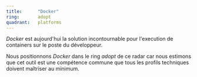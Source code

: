 ```yaml
---
title:      "Docker"
ring:       adopt 
quadrant:   platforms
---
```


*Docker* est aujourd'hui la solution incontournable pour l'execution de containers sur le poste du développeur.

Nous positionnons *Docker* dans le ring *adopt* de ce radar car nous estimons que cet outil est une compétence commune que tous les profils techniques doivent maîtriser au minimum.